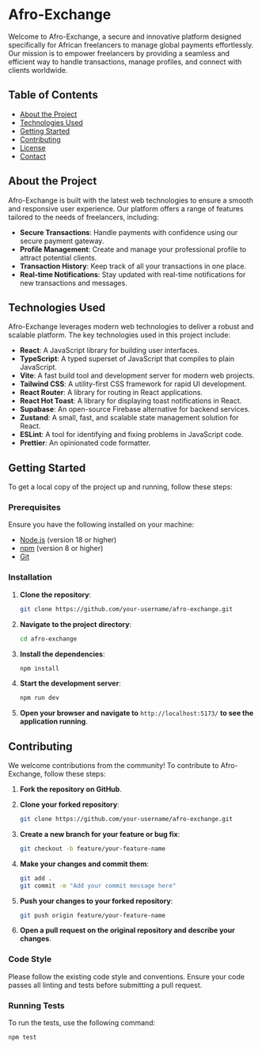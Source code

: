 # Afro-Exchange

Welcome to Afro-Exchange, a secure and innovative platform designed specifically for African freelancers to manage global payments effortlessly. Our mission is to empower freelancers by providing a seamless and efficient way to handle transactions, manage profiles, and connect with clients worldwide.

## Table of Contents

- [About the Project](#about-the-project)
- [Technologies Used](#technologies-used)
- [Getting Started](#getting-started)
- [Contributing](#contributing)
- [License](#license)
- [Contact](#contact)

## About the Project

Afro-Exchange is built with the latest web technologies to ensure a smooth and responsive user experience. Our platform offers a range of features tailored to the needs of freelancers, including:

- **Secure Transactions**: Handle payments with confidence using our secure payment gateway.
- **Profile Management**: Create and manage your professional profile to attract potential clients.
- **Transaction History**: Keep track of all your transactions in one place.
- **Real-time Notifications**: Stay updated with real-time notifications for new transactions and messages.

## Technologies Used

Afro-Exchange leverages modern web technologies to deliver a robust and scalable platform. The key technologies used in this project include:

- **React**: A JavaScript library for building user interfaces.
- **TypeScript**: A typed superset of JavaScript that compiles to plain JavaScript.
- **Vite**: A fast build tool and development server for modern web projects.
- **Tailwind CSS**: A utility-first CSS framework for rapid UI development.
- **React Router**: A library for routing in React applications.
- **React Hot Toast**: A library for displaying toast notifications in React.
- **Supabase**: An open-source Firebase alternative for backend services.
- **Zustand**: A small, fast, and scalable state management solution for React.
- **ESLint**: A tool for identifying and fixing problems in JavaScript code.
- **Prettier**: An opinionated code formatter.

## Getting Started

To get a local copy of the project up and running, follow these steps:

### Prerequisites

Ensure you have the following installed on your machine:

- [Node.js](https://nodejs.org/) (version 18 or higher)
- [npm](https://www.npmjs.com/) (version 8 or higher)
- [Git](https://git-scm.com/)

### Installation

1. **Clone the repository**:

    ```sh
    git clone https://github.com/your-username/afro-exchange.git
    ```

2. **Navigate to the project directory**:

    ```sh
    cd afro-exchange
    ```

3. **Install the dependencies**:

    ```sh
    npm install
    ```

4. **Start the development server**:

    ```sh
    npm run dev
    ```

5. **Open your browser and navigate to** `http://localhost:5173/` **to see the application running**.

## Contributing

We welcome contributions from the community! To contribute to Afro-Exchange, follow these steps:

1. **Fork the repository on GitHub**.

2. **Clone your forked repository**:

    ```sh
    git clone https://github.com/your-username/afro-exchange.git
    ```

3. **Create a new branch for your feature or bug fix**:

    ```sh
    git checkout -b feature/your-feature-name
    ```

4. **Make your changes and commit them**:

    ```sh
    git add .
    git commit -m "Add your commit message here"
    ```

5. **Push your changes to your forked repository**:

    ```sh
    git push origin feature/your-feature-name
    ```

6. **Open a pull request on the original repository and describe your changes**.

### Code Style

Please follow the existing code style and conventions. Ensure your code passes all linting and tests before submitting a pull request.

### Running Tests

To run the tests, use the following command:

```sh
npm test
